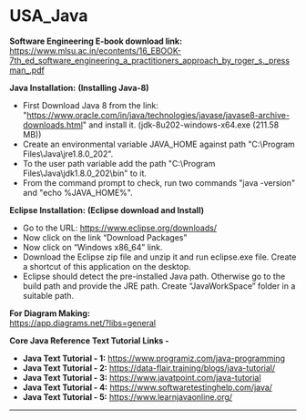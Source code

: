 # USA_Java

**Software Engineering E-book download link:**<br>
https://www.mlsu.ac.in/econtents/16_EBOOK-7th_ed_software_engineering_a_practitioners_approach_by_roger_s._pressman_.pdf

**Java Installation:**
__(Installing Java-8)__
* First Download Java 8 from the link: "https://www.oracle.com/in/java/technologies/javase/javase8-archive-downloads.html" and install it. (jdk-8u202-windows-x64.exe (211.58 MB))
* Create an environmental variable JAVA_HOME against path "C:\Program Files\Java\jre1.8.0_202".
* To the user path variable add the path "C:\Program Files\Java\jdk1.8.0_202\bin" to it.
* From the command prompt to check, run two commands "java -version" and "echo %JAVA_HOME%".

**Eclipse Installation:**
__(Eclipse download and Install)__
* Go to the URL: https://www.eclipse.org/downloads/
* Now click on the link “Download Packages”
* Now click on “Windows x86_64” link.
* Download the Eclipse zip file and unzip it and run eclipse.exe file. Create a shortcut of this application on the desktop.
* Eclipse should detect the pre-installed Java path. Otherwise go to the build path and provide the JRE path. Create “JavaWorkSpace” folder in a suitable path.

**For Diagram Making:**<br>
https://app.diagrams.net/?libs=general

**Core Java Reference Text Tutorial Links -**<br>
* **Java Text Tutorial - 1:** https://www.programiz.com/java-programming
* **Java Text Tutorial - 2:** https://data-flair.training/blogs/java-tutorial/
* **Java Text Tutorial - 3:** https://www.javatpoint.com/java-tutorial
* **Java Text Tutorial - 4:** https://www.softwaretestinghelp.com/java/
* **Java Text Tutorial - 5:** https://www.learnjavaonline.org/

<hr>
